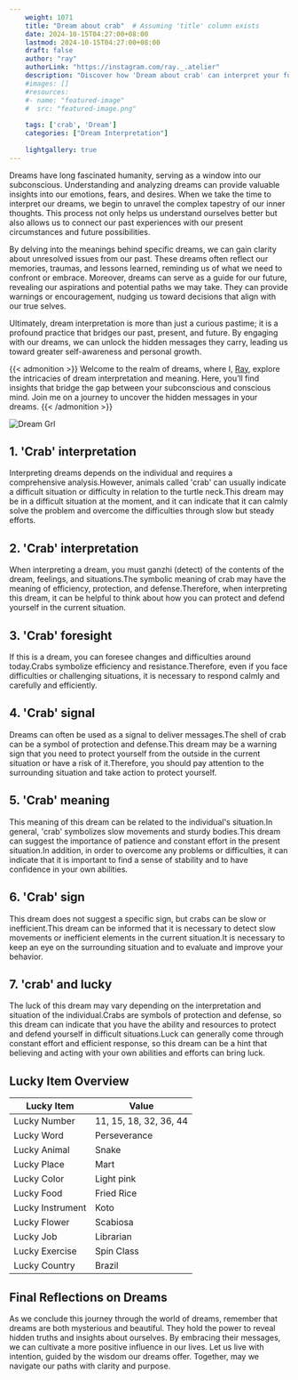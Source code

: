 ```yaml
---
    weight: 1071
    title: "Dream about crab"  # Assuming 'title' column exists
    date: 2024-10-15T04:27:00+08:00
    lastmod: 2024-10-15T04:27:00+08:00
    draft: false
    author: "ray"
    authorLink: "https://instagram.com/ray._.atelier"
    description: "Discover how 'Dream about crab' can interpret your future and uncover its significant meanings in your life."
    #images: []
    #resources:
    #- name: "featured-image"
    #  src: "featured-image.png"
    
    tags: ['crab', 'Dream']
    categories: ["Dream Interpretation"]
    
    lightgallery: true
---
```

    
Dreams have long fascinated humanity, serving as a window into our subconscious. Understanding and analyzing dreams can provide valuable insights into our emotions, fears, and desires. When we take the time to interpret our dreams, we begin to unravel the complex tapestry of our inner thoughts. This process not only helps us understand ourselves better but also allows us to connect our past experiences with our present circumstances and future possibilities.

By delving into the meanings behind specific dreams, we can gain clarity about unresolved issues from our past. These dreams often reflect our memories, traumas, and lessons learned, reminding us of what we need to confront or embrace. Moreover, dreams can serve as a guide for our future, revealing our aspirations and potential paths we may take. They can provide warnings or encouragement, nudging us toward decisions that align with our true selves.

Ultimately, dream interpretation is more than just a curious pastime; it is a profound practice that bridges our past, present, and future. By engaging with our dreams, we can unlock the hidden messages they carry, leading us toward greater self-awareness and personal growth.

{{< admonition >}}
Welcome to the realm of dreams, where I, [Ray](https://instagram.com/ray._.atelier), explore the intricacies of dream interpretation and meaning. Here, you’ll find insights that bridge the gap between your subconscious and conscious mind. Join me on a journey to uncover the hidden messages in your dreams.
{{< /admonition >}}

![Dream Grl](https://cdn.pixabay.com/photo/2017/11/02/03/35/gothic-2910057_1280.jpg "Dream Grl")

## 1. 'Crab' interpretation
Interpreting dreams depends on the individual and requires a comprehensive analysis.However, animals called 'crab' can usually indicate a difficult situation or difficulty in relation to the turtle neck.This dream may be in a difficult situation at the moment, and it can indicate that it can calmly solve the problem and overcome the difficulties through slow but steady efforts.

## 2. 'Crab' interpretation
When interpreting a dream, you must ganzhi (detect) of the contents of the dream, feelings, and situations.The symbolic meaning of crab may have the meaning of efficiency, protection, and defense.Therefore, when interpreting this dream, it can be helpful to think about how you can protect and defend yourself in the current situation.

## 3. 'Crab' foresight
If this is a dream, you can foresee changes and difficulties around today.Crabs symbolize efficiency and resistance.Therefore, even if you face difficulties or challenging situations, it is necessary to respond calmly and carefully and efficiently.

## 4. 'Crab' signal
Dreams can often be used as a signal to deliver messages.The shell of crab can be a symbol of protection and defense.This dream may be a warning sign that you need to protect yourself from the outside in the current situation or have a risk of it.Therefore, you should pay attention to the surrounding situation and take action to protect yourself.

## 5. 'Crab' meaning
This meaning of this dream can be related to the individual's situation.In general, 'crab' symbolizes slow movements and sturdy bodies.This dream can suggest the importance of patience and constant effort in the present situation.In addition, in order to overcome any problems or difficulties, it can indicate that it is important to find a sense of stability and to have confidence in your own abilities.

## 6. 'Crab' sign
This dream does not suggest a specific sign, but crabs can be slow or inefficient.This dream can be informed that it is necessary to detect slow movements or inefficient elements in the current situation.It is necessary to keep an eye on the surrounding situation and to evaluate and improve your behavior.

## 7. 'crab' and lucky
The luck of this dream may vary depending on the interpretation and situation of the individual.Crabs are symbols of protection and defense, so this dream can indicate that you have the ability and resources to protect and defend yourself in difficult situations.Luck can generally come through constant effort and efficient response, so this dream can be a hint that believing and acting with your own abilities and efforts can bring luck.

## Lucky Item Overview
| Lucky Item          | Value              |
|---------------|--------------------|
| Lucky Number        | 11, 15, 18, 32, 36, 44  |
| Lucky Word          | Perseverance |
| Lucky Animal        | Snake |
| Lucky Place         | Mart     |
| Lucky Color         | Light pink     |
| Lucky Food          | Fried Rice      |
| Lucky Instrument    | Koto |
| Lucky Flower        | Scabiosa    |
| Lucky Job           | Librarian       |
| Lucky Exercise      | Spin Class  |
| Lucky Country       | Brazil    |


##  Final Reflections on Dreams

As we conclude this journey through the world of dreams, remember that dreams are both mysterious and beautiful. They hold the power to reveal hidden truths and insights about ourselves. By embracing their messages, we can cultivate a more positive influence in our lives. Let us live with intention, guided by the wisdom our dreams offer. Together, may we navigate our paths with clarity and purpose.
